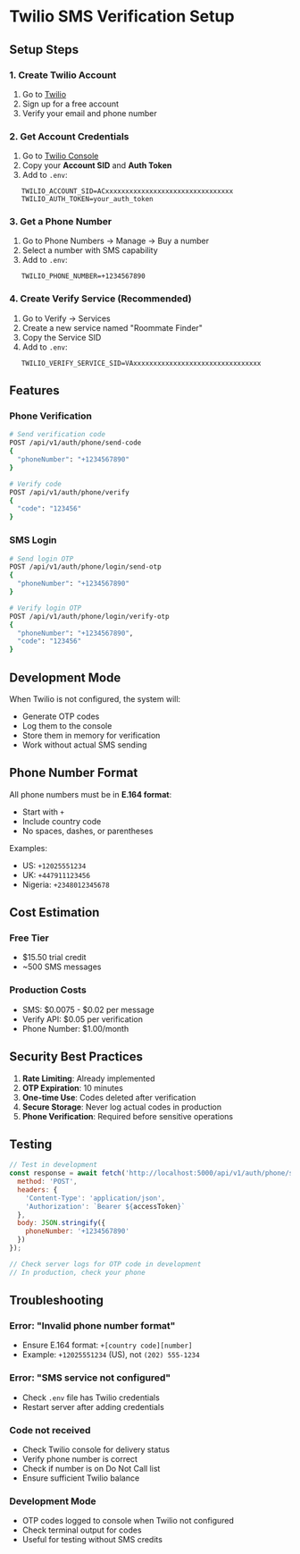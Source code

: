 # Twilio SMS Verification Setup

## Setup Steps

### 1. Create Twilio Account
1. Go to [Twilio](https://www.twilio.com/)
2. Sign up for a free account
3. Verify your email and phone number

### 2. Get Account Credentials
1. Go to [Twilio Console](https://console.twilio.com/)
2. Copy your **Account SID** and **Auth Token**
3. Add to `.env`:
```env
   TWILIO_ACCOUNT_SID=ACxxxxxxxxxxxxxxxxxxxxxxxxxxxxxxxx
   TWILIO_AUTH_TOKEN=your_auth_token
```

### 3. Get a Phone Number
1. Go to Phone Numbers → Manage → Buy a number
2. Select a number with SMS capability
3. Add to `.env`:
```env
   TWILIO_PHONE_NUMBER=+1234567890
```

### 4. Create Verify Service (Recommended)
1. Go to Verify → Services
2. Create a new service named "Roommate Finder"
3. Copy the Service SID
4. Add to `.env`:
```env
   TWILIO_VERIFY_SERVICE_SID=VAxxxxxxxxxxxxxxxxxxxxxxxxxxxxxxxx
```

## Features

### Phone Verification
```bash
# Send verification code
POST /api/v1/auth/phone/send-code
{
  "phoneNumber": "+1234567890"
}

# Verify code
POST /api/v1/auth/phone/verify
{
  "code": "123456"
}
```

### SMS Login
```bash
# Send login OTP
POST /api/v1/auth/phone/login/send-otp
{
  "phoneNumber": "+1234567890"
}

# Verify login OTP
POST /api/v1/auth/phone/login/verify-otp
{
  "phoneNumber": "+1234567890",
  "code": "123456"
}
```

## Development Mode

When Twilio is not configured, the system will:
- Generate OTP codes
- Log them to the console
- Store them in memory for verification
- Work without actual SMS sending

## Phone Number Format

All phone numbers must be in **E.164 format**:
- Start with `+`
- Include country code
- No spaces, dashes, or parentheses

Examples:
- US: `+12025551234`
- UK: `+447911123456`
- Nigeria: `+2348012345678`

## Cost Estimation

### Free Tier
- $15.50 trial credit
- ~500 SMS messages

### Production Costs
- SMS: $0.0075 - $0.02 per message
- Verify API: $0.05 per verification
- Phone Number: $1.00/month

## Security Best Practices

1. **Rate Limiting**: Already implemented
2. **OTP Expiration**: 10 minutes
3. **One-time Use**: Codes deleted after verification
4. **Secure Storage**: Never log actual codes in production
5. **Phone Verification**: Required before sensitive operations

## Testing
```javascript
// Test in development
const response = await fetch('http://localhost:5000/api/v1/auth/phone/send-code', {
  method: 'POST',
  headers: {
    'Content-Type': 'application/json',
    'Authorization': `Bearer ${accessToken}`
  },
  body: JSON.stringify({
    phoneNumber: '+1234567890'
  })
});

// Check server logs for OTP code in development
// In production, check your phone
```

## Troubleshooting

### Error: "Invalid phone number format"
- Ensure E.164 format: `+[country code][number]`
- Example: `+12025551234` (US), not `(202) 555-1234`

### Error: "SMS service not configured"
- Check `.env` file has Twilio credentials
- Restart server after adding credentials

### Code not received
- Check Twilio console for delivery status
- Verify phone number is correct
- Check if number is on Do Not Call list
- Ensure sufficient Twilio balance

### Development Mode
- OTP codes logged to console when Twilio not configured
- Check terminal output for codes
- Useful for testing without SMS credits